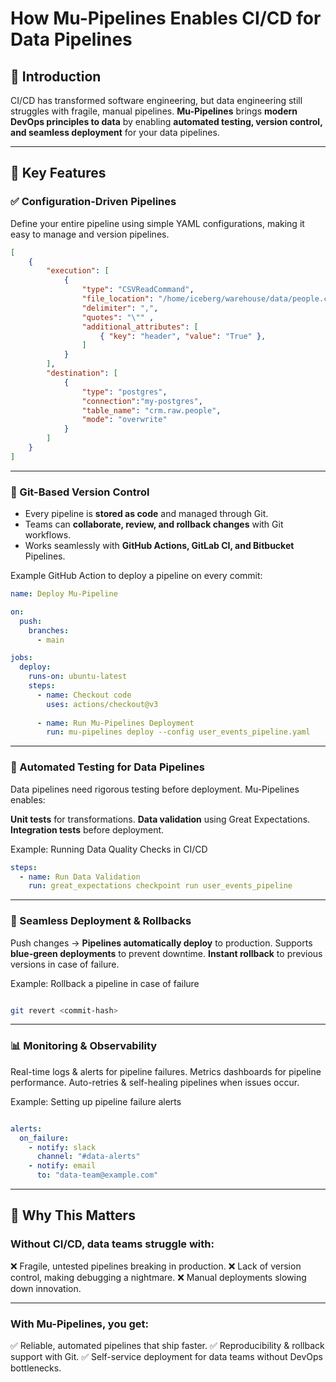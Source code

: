 # How Mu-Pipelines Enables CI/CD for Data Pipelines

## 🚀 Introduction  
CI/CD has transformed software engineering, but data engineering still struggles with fragile, manual pipelines. **Mu-Pipelines** brings **modern DevOps principles to data** by enabling **automated testing, version control, and seamless deployment** for your data pipelines.

---

## 🔧 Key Features  

### ✅ Configuration-Driven Pipelines  
Define your entire pipeline using simple YAML configurations, making it easy to manage and version pipelines.  

``` json
[
    {
        "execution": [
            {
                "type": "CSVReadCommand",
                "file_location": "/home/iceberg/warehouse/data/people.csv",
                "delimiter": ",",
                "quotes": "\"" ,
                "additional_attributes": [
                    { "key": "header", "value": "True" },
                ]
            }
        ],
        "destination": [
            {
                "type": "postgres",
                "connection":"my-postgres",
                "table_name": "crm.raw.people",
                "mode": "overwrite"
            }
        ]
    }
]

```
---

### 🔀 Git-Based Version Control

- Every pipeline is **stored as code** and managed through Git.
- Teams can **collaborate, review, and rollback changes** with Git workflows.
- Works seamlessly with **GitHub Actions, GitLab CI, and Bitbucket** Pipelines.


Example GitHub Action to deploy a pipeline on every commit:

``` yaml
name: Deploy Mu-Pipeline

on:
  push:
    branches:
      - main

jobs:
  deploy:
    runs-on: ubuntu-latest
    steps:
      - name: Checkout code
        uses: actions/checkout@v3
      
      - name: Run Mu-Pipelines Deployment
        run: mu-pipelines deploy --config user_events_pipeline.yaml
```
---

### 🧪 Automated Testing for Data Pipelines

Data pipelines need rigorous testing before deployment. Mu-Pipelines enables:

**Unit tests** for transformations.
**Data validation** using Great Expectations.
**Integration tests** before deployment.

Example: Running Data Quality Checks in CI/CD

``` yaml
steps:
  - name: Run Data Validation
    run: great_expectations checkpoint run user_events_pipeline

```
---

### 🚀 Seamless Deployment & Rollbacks

Push changes → **Pipelines automatically deploy** to production.
Supports **blue-green deployments** to prevent downtime.
**Instant rollback** to previous versions in case of failure.

Example: Rollback a pipeline in case of failure

``` bash 

git revert <commit-hash>

```
---

### 📊 Monitoring & Observability

Real-time logs & alerts for pipeline failures.
Metrics dashboards for pipeline performance.
Auto-retries & self-healing pipelines when issues occur.

Example: Setting up pipeline failure alerts

``` yaml 

alerts:
  on_failure:
    - notify: slack
      channel: "#data-alerts"
    - notify: email
      to: "data-team@example.com"

```
---
## 🎯 Why This Matters

### Without CI/CD, data teams struggle with:
❌ Fragile, untested pipelines breaking in production.
❌ Lack of version control, making debugging a nightmare.
❌ Manual deployments slowing down innovation.

---
### With Mu-Pipelines, you get:
✅ Reliable, automated pipelines that ship faster.
✅ Reproducibility & rollback support with Git.
✅ Self-service deployment for data teams without DevOps bottlenecks.